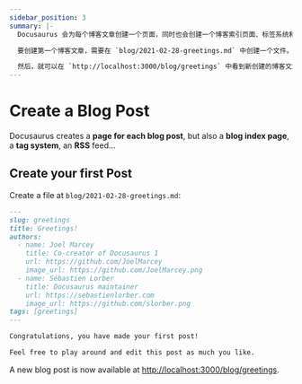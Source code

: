```yaml
---
sidebar_position: 3
summary: |-
  Docusaurus 会为每个博客文章创建一个页面，同时也会创建一个博客索引页面、标签系统和 RSS 源。

  要创建第一个博客文章，需要在 `blog/2021-02-28-greetings.md` 中创建一个文件。

  然后，就可以在 `http://localhost:3000/blog/greetings` 中看到新创建的博客文章。
---
```


# Create a Blog Post

Docusaurus creates a **page for each blog post**, but also a **blog index page**, a **tag system**, an **RSS** feed...

## Create your first Post

Create a file at `blog/2021-02-28-greetings.md`:

```md title="blog/2021-02-28-greetings.md"
---
slug: greetings
title: Greetings!
authors:
  - name: Joel Marcey
    title: Co-creator of Docusaurus 1
    url: https://github.com/JoelMarcey
    image_url: https://github.com/JoelMarcey.png
  - name: Sébastien Lorber
    title: Docusaurus maintainer
    url: https://sebastienlorber.com
    image_url: https://github.com/slorber.png
tags: [greetings]
---

Congratulations, you have made your first post!

Feel free to play around and edit this post as much you like.
```

A new blog post is now available at [http://localhost:3000/blog/greetings](http://localhost:3000/blog/greetings).
